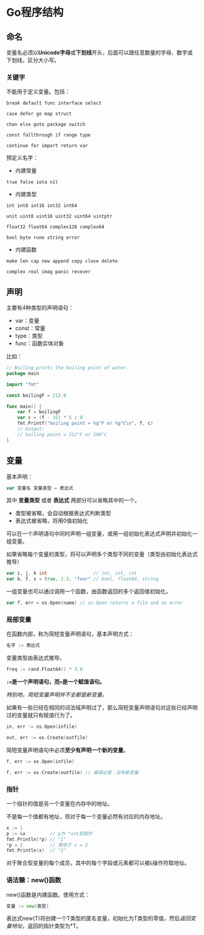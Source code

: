 # Go程序结构

## 命名

变量名必须以**Unicode字母**或**下划线**开头，后面可以跟任意数量的字母、数字或下划线，区分大小写。

### 关键字

不能用于定义变量。包括：
```
break default func interface select

case defer go map struct

chan else goto package switch

const fallthrough if range type

continue for import return var
```

预定义名字：

- 内建常量
```
true false iota nil
```

- 内建类型
```
int int8 int16 int32 int64 

unit uint8 uint16 uint32 uint64 uintptr

float32 float64 complex128 complex64

bool byte rune string error 
```

- 内建函数
```
make len cap new append copy close delete

complex real imag panic recover
```

## 声明

主要有4种类型的声明语句：

- var：变量
- const：常量
- type：类型
- func：函数实体对象

比如：
```Go
// Boiling prints the boiling point of water.
package main

import "fmt"

const boilingF = 212.0

func main() {
    var f = boilingF
    var c = (f - 32) * 5 / 9
    fmt.Printf("boiling point = %g°F or %g°C\n", f, c)
    // Output:
    // boiling point = 212°F or 100°C
}
```

## 变量

基本声明：

```Go
var 变量名 变量类型 = 表达式
```

其中 **变量类型** 或者 **表达式** 两部分可以省略其中的一个。

- 类型被省略，会自动根据表达式判断类型
- 表达式被省略，将用0值初始化

可以在一个声明语句中同时声明一组变量，或用一组初始化表达式声明并初始化一组变量。

如果省略每个变量的类型，将可以声明多个类型不同的变量（类型由初始化表达式推导）

```Go
var i, j, k int                 // int, int, int
var b, f, s = true, 2.3, "four" // bool, float64, string
```

一组变量也可以通过调用一个函数，由函数返回的多个返回值初始化。

```go
var f, err = os.Open(name) // os.Open returns a file and an error
```

### 局部变量

在函数内部，称为简短变量声明语句，基本声明方式：

```go
名字 := 表达式
```

变量类型由表达式推导。

```go
freq := rand.Float64() * 3.0
```

**`:=`是一个声明语句，而`=`是一个赋值语句。**

*特别地，简短变量声明并不全都是新变量。*

如果有一些已经在相同的词法域声明过了，那么简短变量声明语句对这些已经声明过的变量就只有赋值行为了。

```go
in, err := os.Open(infile)

out, err := os.Create(outfile)
```
简短变量声明语句中必须**至少有声明一个新的变量**。

```go
f, err := os.Open(infile)

f, err := os.Create(outfile) // 编译出错：没有新变量
```

### 指针

一个指针的值是另一个变量在内存中的地址。

不是每一个值都有地址，但对于每一个变量必然有对应的内存地址。

```go
x := 1
p := &x         // p为 *int型指针
fmt.Println(*p) // "1"
*p = 2          // 等效于 x = 2
fmt.Println(x)  // "2"
```

对于聚合型变量的每个成员，其中的每个字段或元素都可以被`&`操作符取地址。

### 语法糖：new()函数

new()函数是内建函数。使用方式：

```go
变量 := new(类型)
```
表达式new(T)将创建一个T类型的匿名变量，初始化为T类型的零值，然后*返回变量地址*，返回的指针类型为*T。



